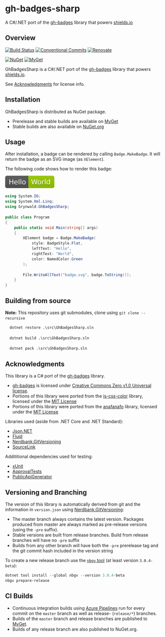 # gh-badges-sharp

A C#/.NET port of the [gh-badges](https://github.com/badges/shields/tree/master/gh-badges) library that powers [shields.io](https://shields.io)

## Overview

[![Build Status](https://dev.azure.com/ap0llo/OSS/_apis/build/status/gh-badges-sharp?branchName=master)](https://dev.azure.com/ap0llo/OSS/_build/latest?definitionId=15&branchName=master)
[![Conventional Commits](https://img.shields.io/badge/Conventional%20Commits-1.0.0-yellow.svg)](https://conventionalcommits.org)
[![Renovate](https://img.shields.io/badge/Renovate-enabled-brightgreen)](https://renovatebot.com/)

[![NuGet](https://img.shields.io/nuget/v/Grynwald.GhBadgesSharp.svg)](https://www.nuget.org/packages/Grynwald.GhBadgesSharp)
[![MyGet](https://img.shields.io/myget/ap0llo-gh-badges-sharp/vpre/Grynwald.GhBadgesSharp.svg?label=myget)](https://www.myget.org/feed/ap0llo-gh-badges-sharp/package/nuget/Grynwald.GhBadgesSharp)

GhBadgesSharp is a C#/.NET port of the [gh-badges](https://github.com/badges/shields/tree/master/gh-badges) library that powers [shields.io](https://shields.io).

See [Acknowledgments](#acknowledgments) for license info.

## Installation

GhBadgesSharp is distributed as NuGet package.

- Prerelease and stable builds are available on [MyGet](https://www.myget.org/feed/Packages/ap0llo-gh-badges-sharp)
- Stable builds are also available on [NuGet.org](https://www.nuget.org/packages/Grynwald.GhBadgesSharp)

## Usage

After installation, a badge can be rendered by calling `Badge.MakeBadge`.
It will return the badge as an SVG image (as `XElement`).

The following code shows how to render this badge:

![Example Badge](./docs/img/examplebadge.svg)

```cs
using System.IO;
using System.Xml.Linq;
using Grynwald.GhBadgesSharp;

public class Program
{
    public static void Main(string[] args)
    {
        XElement badge = Badge.MakeBadge(
            style: BadgeStyle.Flat,
            leftText: "Hello",
            rightText: "World",
            color: NamedColor.Green
        );

        File.WriteAllText("badge.svg", badge.ToString());
    }
}

```

## Building from source

**Note:** This repository uses git submodules, clone using `git clone --recursive`

```bat
  dotnet restore .\src\GhBadgesSharp.sln

  dotnet build .\src\GhBadgesSharp.sln

  dotnet pack .\src\GhBadgesSharp.sln
```

## Acknowledgments

This library is a C# port of the [gh-badges](https://github.com/badges/shields/tree/master/gh-badges)
library.

- [gh-badges](https://github.com/badges/shields/tree/master/gh-badges) is
  licensed under [Creative Commons Zero v1.0 Universal license](https://github.com/badges/shields/blob/master/LICENSE).
- Portions of this library were ported from the [is-css-color](https://github.com/princejwesley/is-css-color)
  library, licensed under the [MIT License](https://github.com/princejwesley/is-css-color/blob/master/LICENSE)
- Portions of this library were ported from the [anafanafo](https://github.com/metabolize/anafanafo)
  library, licensed under the [MIT License](https://github.com/metabolize/anafanafo/blob/master/LICENSE)

Libraries used (aside from .NET Core and .NET Standard):

- [Json.NET](https://www.newtonsoft.com/json)
- [Fluid](https://github.com/sebastienros/fluid)
- [Nerdbank.GitVersioning](https://github.com/AArnott/Nerdbank.GitVersioning/)
- [SourceLink](https://github.com/dotnet/sourcelink)

Addititional dependencies used for testing:

- [xUnit](http://xunit.github.io/)
- [ApprovalTests](https://github.com/approvals/ApprovalTests.Net)
- [PublicApiGenerator](https://github.com/JakeGinnivan/ApiApprover)

## Versioning and Branching

The version of this library is automatically derived from git and the information
in `version.json` using [Nerdbank.GitVersioning](https://github.com/AArnott/Nerdbank.GitVersioning):

- The master branch  always contains the latest version. Packages produced from
  master are always marked as pre-release versions (using the `-pre` suffix).
- Stable versions are built from release branches. Build from release branches
  will have no `-pre` suffix
- Builds from any other branch will have both the `-pre` prerelease tag and the git
  commit hash included in the version string

To create a new release branch use the [`nbgv` tool](https://www.nuget.org/packages/nbgv/)
(at least version `3.0.4-beta`):

```ps1
dotnet tool install --global nbgv --version 3.0.4-beta
nbgv prepare-release
```

## CI Builds

- Continuous integration builds using [Azure Pipelines](https://dev.azure.com/ap0llo/OSS/_build?definitionId=13) run for every commit on the `master` branch as well as release- (`release/*`) branches.
- Builds of the `master` branch and release branches are published to [MyGet](https://www.myget.org/feed/Packages/ap0llo-gh-badges-sharp).
- Builds of any release branch are also published to NuGet.org.
